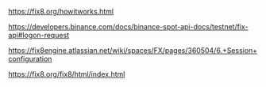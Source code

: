 https://fix8.org/howitworks.html


https://developers.binance.com/docs/binance-spot-api-docs/testnet/fix-api#logon-request

https://fix8engine.atlassian.net/wiki/spaces/FX/pages/360504/6.+Session+configuration

https://fix8.org/fix8/html/index.html